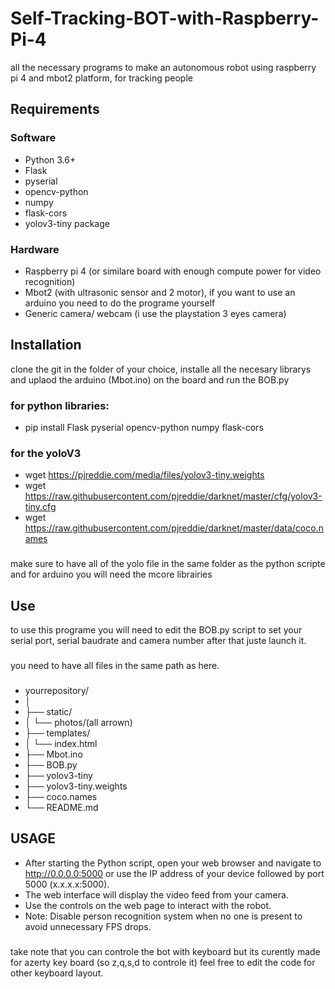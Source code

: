 # Self-Tracking-BOT-with-Raspberry-Pi-4
all the necessary programs to make an autonomous robot using raspberry pi 4 and mbot2 platform, for tracking people


## Requirements
### Software
- Python 3.6+
- Flask
- pyserial
- opencv-python
- numpy
- flask-cors
- yolov3-tiny package
### Hardware
- Raspberry pi 4 (or similare board with enough compute power for video recognition)
- Mbot2 (with ultrasonic sensor and 2 motor), if you want to use an arduino you need to do the programe yourself
- Generic camera/ webcam (i use the playstation 3 eyes camera)

## Installation
clone the git in the folder of your choice, installe all the necesary librarys and uplaod the arduino (Mbot.ino) on the board and run the BOB.py
### for python libraries:
- pip install Flask pyserial opencv-python numpy flask-cors

### for the yoloV3 
- wget https://pjreddie.com/media/files/yolov3-tiny.weights
- wget https://raw.githubusercontent.com/pjreddie/darknet/master/cfg/yolov3-tiny.cfg
- wget https://raw.githubusercontent.com/pjreddie/darknet/master/data/coco.names

###
make sure to have all of the yolo file in the same folder as the python scripte
and for arduino you will need the mcore librairies

## Use
to use this programe you will need to edit the BOB.py script to set your serial port, serial baudrate and camera number
after that juste launch it.
###
you need to have all files in the same path as here.
###
- yourrepository/
- │
- ├── static/
- │   └── photos/(all arrown)
- ├── templates/
- │   └── index.html
- ├── Mbot.ino
- ├── BOB.py
- ├── yolov3-tiny
- ├── yolov3-tiny.weights
- ├── coco.names
- └── README.md
## USAGE
- After starting the Python script, open your web browser and navigate to http://0.0.0.0:5000 or use the IP address of your device followed by port 5000 (x.x.x.x:5000).
- The web interface will display the video feed from your camera.
- Use the controls on the web page to interact with the robot.
- Note: Disable person recognition system when no one is present to avoid unnecessary FPS drops.
###
take note that you can controle the bot with keyboard but its curently made for azerty key board (so z,q,s,d to controle it)
feel free to edit the code for other keyboard layout.

